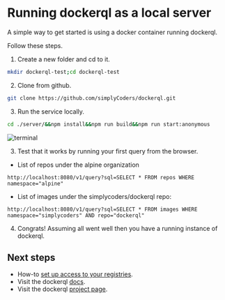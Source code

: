 # Running dockerql as a local server

A simple way to get started is using a docker container running dockerql. 

Follow these steps.

1. Create a new folder and cd to it.

~~~bash
mkdir dockerql-test;cd dockerql-test
~~~

2. Clone from github.

~~~bash
git clone https://github.com/simplyCoders/dockerql.git
~~~

3. Run the service locally.

~~~bash
cd ./server/&&npm install&&npm run build&&npm run start:anonymous
~~~

![terminal](./terminal.png)

3. Test that it works by running your first query from the browser.

* List of repos under the alpine organization 
~~~
http://localhost:8080/v1/query?sql=SELECT * FROM repos WHERE namespace="alpine"
~~~

* List of images under the simplycoders/dockerql repo:
~~~
http://localhost:8080/v1/query?sql=SELECT * FROM images WHERE namespace="simplycoders" AND repo="dockerql"
~~~

4. Congrats! Assuming all went well then you have a running instance of dockerql.

## Next steps

* How-to [set up access to your registries](./set-up-access-to-registries).
* Visit the dockerql [docs](./).
* Visit the dockerql [project page](https://github.com/simplyCoders/dockerql).
